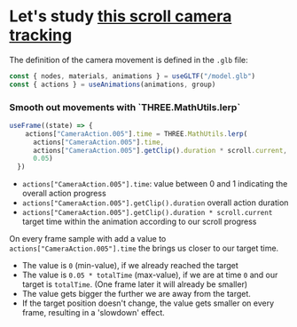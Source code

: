 <h1>Let's study <a href="https://codesandbox.io/s/camera-scroll-tu24h?file=/src/App.js">
this scroll camera tracking</a></h1>

The definition of the camera movement is defined in the `.glb` file:

```jsx
const { nodes, materials, animations } = useGLTF("/model.glb")
const { actions } = useAnimations(animations, group)
```



<h3>Smooth out movements with `THREE.MathUtils.lerp`</h3>

```jsx
useFrame((state) => {
    actions["CameraAction.005"].time = THREE.MathUtils.lerp(
      actions["CameraAction.005"].time,
      actions["CameraAction.005"].getClip().duration * scroll.current,
      0.05)
  })
  ```

- `actions["CameraAction.005"].time`: value between 0 and 1 indicating the overall action progress
- `actions["CameraAction.005"].getClip().duration` overall action duration
- `actions["CameraAction.005"].getClip().duration * scroll.current` target time within the animation according to our scroll progress

On every frame sample with add a value to `actions["CameraAction.005"].time` the brings us closer to our target time.
- The value is `0` (min-value), if we already reached the target
- The value is `0.05 * totalTime` (max-value), if we are at time `0` and our target is `totalTime`. (One frame later it will already be smaller)
- The value gets bigger the further we are away from the target.
- If the target position doesn't change, the value gets smaller on every frame, resulting in a 'slowdown' effect.
